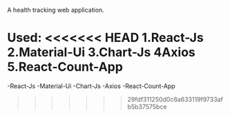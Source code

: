 A health tracking web application.

Used:
<<<<<<< HEAD
1.React-Js
2.Material-Ui
3.Chart-Js
4Axios
5.React-Count-App
=======
-React-Js
-Material-Ui
-Chart-Js
-Axios
-React-Count-App
>>>>>>> 29fdf311250d0c6a633119f9733afb5b37575bce
